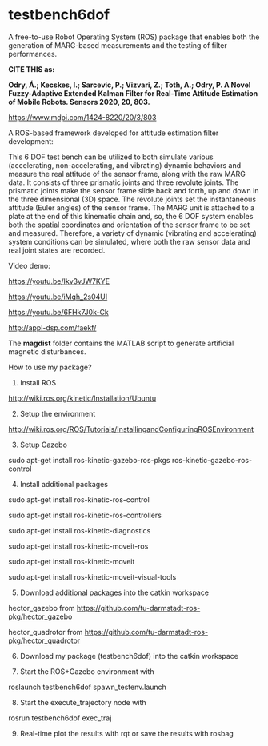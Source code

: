 # testbench6dof
A free-to-use Robot Operating System (ROS) package that enables both the generation of MARG-based measurements and the testing of filter performances.

**CITE THIS as:**

**Odry, Á.; Kecskes, I.; Sarcevic, P.; Vizvari, Z.; Toth, A.; Odry, P. A Novel Fuzzy-Adaptive Extended Kalman Filter for Real-Time Attitude Estimation of Mobile Robots. Sensors 2020, 20, 803.**

https://www.mdpi.com/1424-8220/20/3/803


A ROS-based framework developed for attitude estimation filter development:

This 6 DOF test bench can be utilized to both simulate various (accelerating, non-accelerating, and vibrating) dynamic behaviors and measure the real attitude of the sensor frame, along with the raw MARG data.
It consists of three prismatic joints and three revolute joints. The prismatic joints make the sensor frame slide back and forth, up and down in the three dimensional (3D) space. The revolute joints set the instantaneous attitude (Euler angles) of the sensor frame.
The MARG unit is attached to a plate at the end of this kinematic chain and, so, the 6 DOF system enables both the spatial coordinates and orientation of the sensor frame to be set and measured.
Therefore, a variety of dynamic (vibrating and accelerating) system conditions can be simulated, where both the raw sensor data and real joint states are recorded.

Video demo: 

https://youtu.be/Ikv3vJW7KYE

https://youtu.be/iMqh_2s04UI

https://youtu.be/6FHk7J0k-Ck

http://appl-dsp.com/faekf/


The **magdist** folder contains the MATLAB script to generate artificial magnetic disturbances.


How to use my package?
1. Install ROS

http://wiki.ros.org/kinetic/Installation/Ubuntu

2. Setup the environment

http://wiki.ros.org/ROS/Tutorials/InstallingandConfiguringROSEnvironment

3. Setup Gazebo

sudo apt-get install ros-kinetic-gazebo-ros-pkgs ros-kinetic-gazebo-ros-control

4. Install additional packages

sudo apt-get install ros-kinetic-ros-control

sudo apt-get install ros-kinetic-ros-controllers

sudo apt-get install ros-kinetic-diagnostics

sudo apt-get install ros-kinetic-moveit-ros

sudo apt-get install ros-kinetic-moveit

sudo apt-get install ros-kinetic-moveit-visual-tools

5. Download additional packages into the catkin workspace

hector_gazebo from https://github.com/tu-darmstadt-ros-pkg/hector_gazebo

hector_quadrotor from https://github.com/tu-darmstadt-ros-pkg/hector_quadrotor

6. Download my package (testbench6dof) into the catkin workspace

7. Start the ROS+Gazebo environment with

roslaunch testbench6dof spawn_testenv.launch

8. Start the execute_trajectory node with

rosrun testbench6dof exec_traj

9. Real-time plot the results with rqt or save the results with rosbag
